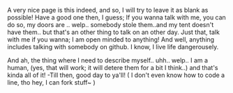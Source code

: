  A very nice page is this indeed, and so, I will try to leave it as blank as possible!
Have a good one then, I guess; If you wanna talk with me, you can do so, my doors are .. welp.. somebody stole them..and my tent doesn't have them.. but that's an other thing to talk on an other day.
 Just that, talk with me if you wanna; I am open minded to anything! And well, anything includes talking with somebody on github. I know, I live life dangerousely.
 
And ah, the thing where I need to describe myself.. 
uhh.. welp.. I am a human, (yes, that will work; it will detere them for a bit I think..) and that's kinda all of it!
-Till then, good day to ya'll! ( I don't even know how to code a line, tho hey, I can fork stuff~ )
